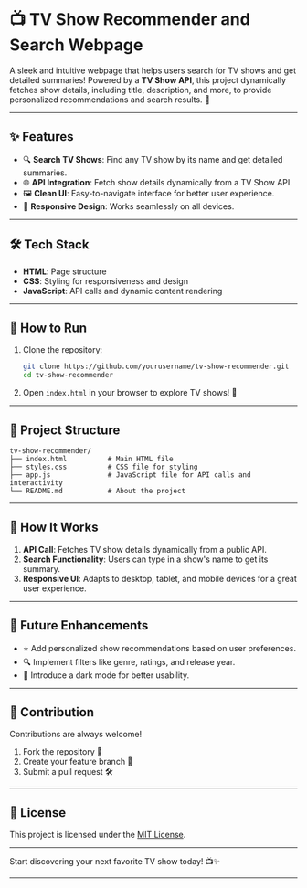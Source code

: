 # 📺 TV Show Recommender and Search Webpage  

A sleek and intuitive webpage that helps users search for TV shows and get detailed summaries! Powered by a **TV Show API**, this project dynamically fetches show details, including title, description, and more, to provide personalized recommendations and search results. 🚀  

---

## ✨ Features  

- 🔍 **Search TV Shows**: Find any TV show by its name and get detailed summaries.  
- 🌐 **API Integration**: Fetch show details dynamically from a TV Show API.  
- 🖼️ **Clean UI**: Easy-to-navigate interface for better user experience.  
- 🎨 **Responsive Design**: Works seamlessly on all devices.  

---

## 🛠️ Tech Stack  

- **HTML**: Page structure  
- **CSS**: Styling for responsiveness and design  
- **JavaScript**: API calls and dynamic content rendering  

---

## 🚀 How to Run  

1. Clone the repository:  
   ```bash  
   git clone https://github.com/yourusername/tv-show-recommender.git  
   cd tv-show-recommender  
   ```  

2. Open `index.html` in your browser to explore TV shows! 🎉  

---

## 📂 Project Structure  

```
tv-show-recommender/  
├── index.html          # Main HTML file  
├── styles.css          # CSS file for styling  
├── app.js              # JavaScript file for API calls and interactivity  
└── README.md           # About the project  
```  

---

## 🔧 How It Works  

1. **API Call**: Fetches TV show details dynamically from a public API.  
2. **Search Functionality**: Users can type in a show's name to get its summary.  
3. **Responsive UI**: Adapts to desktop, tablet, and mobile devices for a great user experience.  

---

## 🌟 Future Enhancements  

- ⭐ Add personalized show recommendations based on user preferences.  
- 🔍 Implement filters like genre, ratings, and release year.  
- 🌙 Introduce a dark mode for better usability.  

---

## 🤝 Contribution  

Contributions are always welcome!  
1. Fork the repository 🍴  
2. Create your feature branch 🚀  
3. Submit a pull request 🛠️  

---

## 📜 License  

This project is licensed under the [MIT License](LICENSE).  

---

Start discovering your next favorite TV show today! 📺✨  

---  
